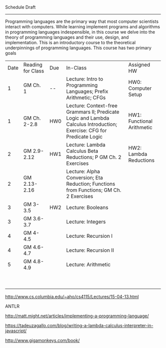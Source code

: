 

Schedule Draft

---

Programming languages are the primary way that most computer scientists interact with computers.  While learning implement programs and algorithms in programming languages indespensible, in this course we delve into the theory of programming languages and their use, design, and implementation. This is an introductory course to the theoretical underpinnings of programming languages.  This course has two primary goals

|      |                   |      |                                                              |                            |
| ---- | ----------------- | ---- | ------------------------------------------------------------ | -------------------------- |
| Date | Reading for Class | Due  | In-Class                                                     | Assigned HW                |
| 1    | GM Ch. 1          | --   | Lecture: Intro to Programming Languages; Prefix Arithmetic; CFGs | HW0: Computer Setup        |
| 1    | GM Ch. 2-2.8      | HW0  | Lecture: Context-free Grammars II; Predicate Logic and Lambda Calculus Introduction; Exercise: CFG for Predicate Logic | HW1: Functional Arithmetic |
| 2    | GM 2.9-2.12       | HW1  | Lecture: Lambda Calculus Beta Reductions; P GM Ch. 2 Exercises | HW2: Lambda Reductions     |
| 2    | GM 2.13-2.16      |      | Lecture: Alpha Conversion; Eta Reduction; Functions from Functions; GM Ch. 2 Exercises |                            |
| 3    | GM 3-3.5          | HW2  | Lecture: Booleans                                            |                            |
| 3    | GM 3.6-3.7        |      | Lecture: Integers                                            |                            |
| 4    | GM 4-4.5          |      | Lecture: Recursion I                                         |                            |
| 4    | GM 4.6-4.7        |      | Lecture: Recursion II                                        |                            |
| 5    | GM 4.8-4.9        |      | Lecture: Arithmetic                                          |                            |
|      |                   |      |                                                              |                            |
|      |                   |      |                                                              |                            |
|      |                   |      |                                                              |                            |
|      |                   |      |                                                              |                            |
|      |                   |      |                                                              |                            |
|      |                   |      |                                                              |                            |
|      |                   |      |                                                              |                            |
|      |                   |      |                                                              |                            |
|      |                   |      |                                                              |                            |

http://www.cs.columbia.edu/~aho/cs4115/Lectures/15-04-13.html

ANTLR

http://matt.might.net/articles/implementing-a-programming-language/

https://tadeuzagallo.com/blog/writing-a-lambda-calculus-interpreter-in-javascript/

http://www.gigamonkeys.com/book/